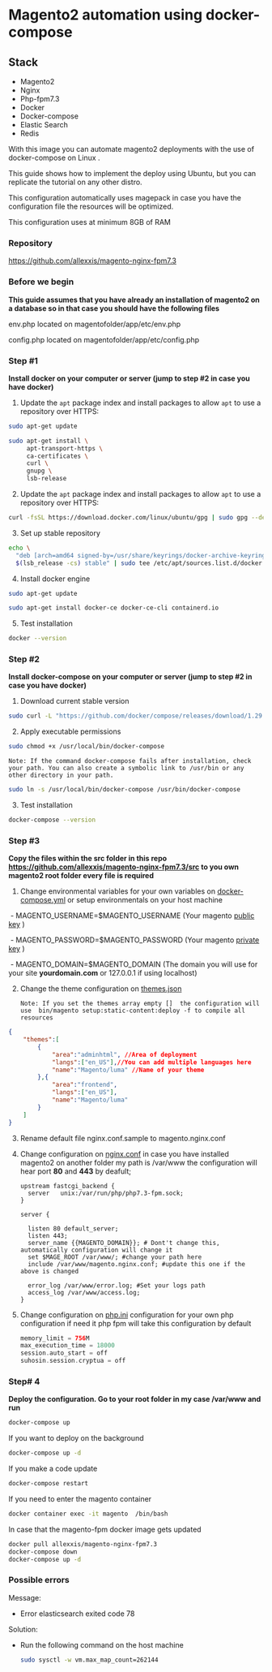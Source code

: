 # Magento2 automation using docker-compose 

## Stack

- Magento2
- Nginx
- Php-fpm7.3
- Docker
- Docker-compose
- Elastic Search
- Redis

With this image you can automate magento2 deployments with the use of docker-compose on Linux .

This guide shows how to implement the deploy using Ubuntu, but you can replicate the tutorial on any other distro.

This configuration automatically uses magepack in case you have the configuration file the resources will be optimized.

This configuration uses at minimum 8GB of RAM

### Repository

https://github.com/allexxis/magento-nginx-fpm7.3

### Before we begin 

**This guide assumes that you have already an installation of magento2 on a database so in that case you should have the following files**

env.php located on magentofolder/app/etc/env.php

config.php located on magentofolder/app/etc/config.php

###  Step #1

**Install docker on your computer or server (jump to step #2 in case you have docker)**

1. Update the `apt` package index and install packages to allow `apt` to use a repository over HTTPS:

 ```bash
sudo apt-get update
 ```
 ```bash
 sudo apt-get install \
      apt-transport-https \
      ca-certificates \
      curl \
      gnupg \
      lsb-release
 ```
2. Update the `apt` package index and install packages to allow `apt` to use a repository over HTTPS:

```bash
curl -fsSL https://download.docker.com/linux/ubuntu/gpg | sudo gpg --dearmor -o /usr/share/keyrings/docker-archive-keyring.gpg
```

3. Set up stable repository

```bash
echo \
  "deb [arch=amd64 signed-by=/usr/share/keyrings/docker-archive-keyring.gpg] https://download.docker.com/linux/ubuntu \
  $(lsb_release -cs) stable" | sudo tee /etc/apt/sources.list.d/docker.list > /dev/null
```

4. Install docker engine

```bash
sudo apt-get update
```

```bash
sudo apt-get install docker-ce docker-ce-cli containerd.io
```
5. Test installation
```bash
docker --version
```

### Step #2

**Install docker-compose on your computer or server (jump to step #2 in case you have docker)**

1. Download current stable version 

```bash
sudo curl -L "https://github.com/docker/compose/releases/download/1.29.2/docker-compose-$(uname -s)-$(uname -m)" -o /usr/local/bin/docker-compose
```
2. Apply executable permissions
```bash
sudo chmod +x /usr/local/bin/docker-compose
```

`Note: If the command docker-compose fails after installation, check your path. You can also create a symbolic link to /usr/bin or any other directory in your path.`

```bash
sudo ln -s /usr/local/bin/docker-compose /usr/bin/docker-compose
```

3. Test  installation

```bash
docker-compose --version
```

### Step #3 

**Copy the files within the src folder in this repo https://github.com/allexxis/magento-nginx-fpm7.3/src to you own magento2 root folder every file is required** 

1. Change environmental variables for your own variables on [docker-compose.yml](https://github.com/allexxis/magento-nginx-fpm7.3/src/docker-compose.yml) or setup environmentals on your host machine

​      \- MAGENTO_USERNAME=$MAGENTO_USERNAME (Your magento [public key](https://marketplace.magento.com/customer/accessKeys/) )

​      \- MAGENTO_PASSWORD=$MAGENTO_PASSWORD (Your magento [private key](https://marketplace.magento.com/customer/accessKeys/) )

​      \- MAGENTO_DOMAIN=$MAGENTO_DOMAIN (The domain you will use for your site **yourdomain.com** or 127.0.0.1 if using localhost)

2. Change the theme configuration on  [themes.json](https://github.com/allexxis/magento-nginx-fpm7.3/src/themes.json) 

   `Note: If you set the themes array empty []  the configuration will use  bin/magento setup:static-content:deploy -f to compile all resources`

```json
{
    "themes":[
        {
            "area":"adminhtml", //Area of deployment
            "langs":["en_US"],//You can add multiple languages here
            "name":"Magento/luma" //Name of your theme
        },{
            "area":"frontend",
            "langs":["en_US"],
            "name":"Magento/luma"
        }
    ]
}
```

3. Rename default file nginx.conf.sample to magento.nginx.conf

   

4. Change configuration on [nginx.conf](https://github.com/allexxis/magento-nginx-fpm7.3/src/nginx.conf)  in case you have installed magento2  on another folder my path is /var/www the configuration will hear port **80** and **443** by deafult;

   ```nginx
   upstream fastcgi_backend {
     server   unix:/var/run/php/php7.3-fpm.sock;
   }
   
   server {
   
     listen 80 default_server;
     listen 443;
     server_name {{MAGENTO_DOMAIN}}; # Dont't change this, automatically configuration will change it
     set $MAGE_ROOT /var/www/; #change your path here
     include /var/www/magento.nginx.conf; #update this one if the above is changed
   
     error_log /var/www/error.log; #Set your logs path
     access_log /var/www/access.log;
   }
   
   ```

5. Change configuration on [php.ini](https://github.com/allexxis/magento-nginx-fpm7.3/src/php.ini) configuration for your own php configuration if need it php fpm will take this configuration by default

   ```php
   memory_limit = 756M
   max_execution_time = 18000
   session.auto_start = off
   suhosin.session.cryptua = off
   ```

   

### Step# 4

**Deploy the configuration. Go to your root folder in my case /var/www and run**

```bash
docker-compose up
```

If you want to deploy on the background

```bash
docker-compose up -d
```

If you make a code update

```bash
docker-compose restart
```

If you need to enter the magento container

```bash
docker container exec -it magento  /bin/bash
```

In case that the magento-fpm docker image gets updated 

```bash
docker pull allexxis/magento-nginx-fpm7.3
docker-compose down
docker-compose up -d
```

### Possible errors 

Message:

- Error elasticsearch exited code 78 

Solution:

- Run the following command on the host machine

  ```bash
  sudo sysctl -w vm.max_map_count=262144
  ```

  
